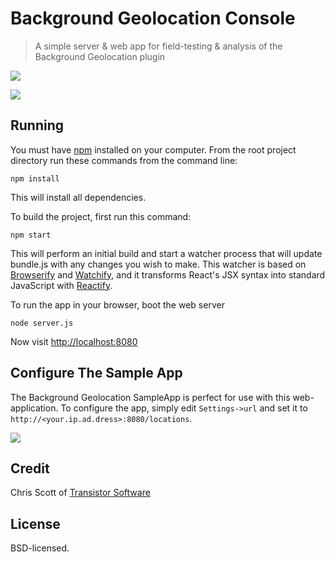 # Background Geolocation Console

> A simple server & web app for field-testing & analysis of the Background Geolocation plugin

![](https://dl.dropboxusercontent.com/u/2319755/cordova-background-geolocaiton/background-geolocation-console-map.png)

![](https://dl.dropboxusercontent.com/u/2319755/cordova-background-geolocaiton/background-geolocation-console-grid.png)

## Running

You must have [npm](https://www.npmjs.org/) installed on your computer.
From the root project directory run these commands from the command line:

    npm install

This will install all dependencies.

To build the project, first run this command:

    npm start

This will perform an initial build and start a watcher process that will update bundle.js with any changes you wish to make.  This watcher is based on [Browserify](http://browserify.org/) and [Watchify](https://github.com/substack/watchify), and it transforms React's JSX syntax into standard JavaScript with [Reactify](https://github.com/andreypopp/reactify).

To run the app in your browser, boot the web server

    node server.js

Now visit [http://localhost:8080](http://localhost:8080)

## Configure The Sample App

The Background Geolocation SampleApp is perfect for use with this web-application.  To configure the app, simply edit `Settings->url` and set it to `http://<your.ip.ad.dress>:8080/locations`.

![](https://dl.dropboxusercontent.com/u/2319755/cordova-background-geolocaiton/settings-url.png)

## Credit

Chris Scott of [Transistor Software](http://transistorsoft.com)

## License

BSD-licensed.
